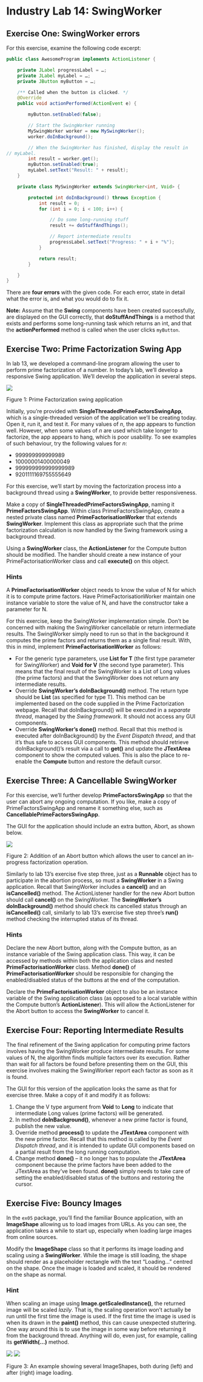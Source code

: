 Industry Lab 14: SwingWorker
==========
## Exercise One: SwingWorker errors
For this exercise, examine the following code excerpt:

```java
public class AwesomeProgram implements ActionListener {

	private JLabel progressLabel = …;
	private JLabel myLabel = …;
	private JButton myButton = …;

	/** Called when the button is clicked. */
	@Override
	public void actionPerformed(ActionEvent e) {

		myButton.setEnabled(false);

		// Start the SwingWorker running
		MySwingWorker worker = new MySwingWorker();
		worker.doInBackground();

		// When the SwingWorker has finished, display the result in 
// myLabel.
		int result = worker.get();
		myButton.setEnabled(true);
		myLabel.setText("Result: " + result);
	}

	private class MySwingWorker extends SwingWorker<int, Void> {

		protected int doInBackground() throws Exception {
			int result = 0;
			for (int i = 0; i < 100; i++) {

				// Do some long-running stuff
				result += doStuffAndThings();

				// Report intermediate results
				progressLabel.setText("Progress: " + i + "%");
			}

			return result;
		}

	}
}
```

There are **four errors** with the given code. For each error, state in detail what the error is, and what you would do to fix it.

**Note:** Assume that the **Swing** components have been created successfully, are displayed on the GUI correctly, that **doStuffAndThings** is a method that exists and performs some long-running task which returns an int, and that the **actionPerformed** method is called when the user clicks `myButton`.


## Exercise Two: Prime Factorization Swing App
In lab 13, we developed a command-line program allowing the user to perform prime factorization of a number. In today’s lab, we’ll develop a responsive Swing application. We’ll develop the application in several steps.

![](lab14ex02img1.PNG)

Figure 1: Prime Factorization swing application

Initially, you’re provided with **SingleThreadedPrimeFactorsSwingApp**, which is a single-threaded version of the application we’ll be creating today. Open it, run it, and test it. For many values of *n*, the app appears to function well. However, when some values of *n* are used which take longer to factorize, the app appears to hang, which is poor usability. To see examples of such behaviour, try the following values for *n*:

- 999999999999989
- 10000001400000049
- 999999999999999989
- 9201111169755555649

For this exercise, we’ll start by moving the factorization process into a background thread using a **SwingWorker**, to provide better responsiveness.

Make a copy of **SingleThreadedPrimeFactorsSwingApp**, naming it **PrimeFactorsSwingApp**. Within class PrimeFactorsSwingApp, create a nested private class named **PrimeFactorisationWorker** that extends **SwingWorker**. Implement this class as appropriate such that the prime factorization calculation is now handled by the Swing framework using a background thread.

Using a **SwingWorker** class, the **ActionListener** for the Compute button should be modified. The handler should create a new instance of your PrimeFactorisationWorker class and call **execute()** on this object.

### Hints
A **PrimeFactorisationWorker** object needs to know the value of N for which it is to compute prime factors. Have PrimeFactorisationWorker maintain one instance variable to store the value of N, and have the constructor take a parameter for N.

For this exercise, keep the SwingWorker implementation simple. Don’t be concerned with making the SwingWorker cancellable or return intermediate results. The SwingWorker simply need to run so that in the background it computes the prime factors and returns them as a single final result. With, this in mind, implement **PrimeFactorisationWorker** as follows:

- For the generic type parameters, use **List<Long> for T** (the first type parameter for SwingWorker) and **Void for V** (the second type parameter). This means that the final result of the SwingWorker is a List of Long values (the prime factors) and that the SwingWorker does not return any intermediate results.
- Override **SwingWorker’s doInBackground()** method. The return type should be **List<Long>** (as specified for type T). This method can be implemented based on the code supplied in the Prime Factorization webpage. Recall that doInBackground() will be executed in a *separate thread*, managed by the *Swing framework*. It should not access any GUI components.
- Override **SwingWorker’s done()** method. Recall that this method is executed after doInBackground() by the *Event Dispatch thread*, and that it’s thus safe to access GUI components. This method should retrieve doInBackground()’s result via a call to **get()** and update the **JTextArea** component to show the computed values. This is also the place to re-enable the **Compute** button and restore the default cursor.

## Exercise Three: A Cancellable SwingWorker
For this exercise, we’ll further develop **PrimeFactorsSwingApp** so that the user can abort any ongoing computation. If you like, make a copy of PrimeFactorsSwingApp and rename it something else, such as **CancellablePrimeFactorsSwingApp**.

The GUI for the application should include an extra button, Abort, as shown below.

![](lab14ex03img1.PNG)

Figure 2: Addition of an Abort button which allows the user to cancel an in-progress factorization operation.

Similarly to lab 13’s exercise five step three, just as a **Runnable** object has to participate in the abortion process, so must a **SwingWorker** in a Swing application. Recall that SwingWorker includes a **cancel()** and an **isCancelled()** method. The ActionListener handler for the new Abort button should call **cancel()** on the SwingWorker. The **SwingWorker’s doInBackground()** method should check its cancelled status through an **isCancelled()** call, similarly to lab 13’s exercise five step three’s **run()** method checking the interrupted status of its thread.

### Hints
Declare the new Abort button, along with the Compute button, as an instance variable of the Swing application class. This way, it can be accessed by methods within both the application class and nested **PrimeFactorisationWorker** class. Method **done()** of **PrimeFactorisationWorker** should be responsible for changing the enabled/disabled status of the buttons  at the end of the computation.

Declare the **PrimeFactorisationWorker** object to also be an instance variable of the Swing application class (as opposed to a local variable within the Compute button’s **ActionListener**). This will allow the ActionListener for the Abort button to access the **SwingWorker** to cancel it.

## Exercise Four: Reporting Intermediate Results
The final refinement of the Swing application for computing prime factors involves having the SwingWorker produce intermediate results. For some values of N, the algorithm finds multiple factors over its execution. Rather than wait for all factors be found before presenting them on the GUI, this exercise involves making the SwingWorker report each factor as soon as it is found.

The GUI for this version of the application looks the same as that for exercise three. Make a copy of it and modify it as follows:

1. Change the V type argument from **Void** to **Long** to indicate that intermediate Long values (prime factors) will be generated.
2. In method **doInBackground()**, whenever a new prime factor is found, publish the new value.
3. Override method **process()** to update the **JTextArea** component with the new prime factor. Recall that this method is called by the *Event Dispatch thread*, and it is intended to update GUI components based on a partial result from the long running computation.
4. Change method **done()** – it no longer has to populate the **JTextArea** component because the prime factors have been added to the JTextArea as they’ve been found. **done()** simply needs to take care of setting the enabled/disabled status of the buttons and restoring the cursor.


## Exercise Five: Bouncy Images
In the `ex05` package, you’ll find the familiar Bounce application, with an **ImageShape** allowing us to load images from URLs. As you can see, the application takes a while to start up, especially when loading large images from online sources.

Modify the **ImageShape** class so that it performs its image loading and scaling using a **SwingWorker**. While the image is still loading, the shape should render as a placeholder rectangle with the text “Loading…” centred on the shape. Once the image is loaded and scaled, it should be rendered on the shape as normal.

### Hint
When scaling an image using **Image.getScaledInstance()**, the returned image will be scaled *lazily*. That is, the scaling operation won’t actually be run until the first time the image is used. If the first time the image is used is when its drawn in the **paint()** method, this can cause unexpected stuttering. One way around this is to use the image in some way before returning it from the background thread. Anything will do, even just, for example, calling its **getWidth(…)** method.


![](lab14ex05img1.PNG)
![](lab14ex05img2.PNG)

Figure 3: An example showing several ImageShapes, both during (left) and after (right) image loading.
